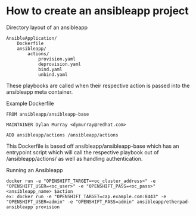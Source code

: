 # How to create an ansibleapp project

Directory layout of an ansibleapp
```
AnsibleApplication/
    Dockerfile
    ansibleapp/
        actions/
            provision.yaml
            deprovision.yaml
            bind.yaml
            unbind.yaml
```

These playbooks are called when their respective action is passed into the ansibleapp meta container.

Example Dockerfile
```
FROM ansibleapp/ansibleapp-base

MAINTAINER Dylan Murray <dymurray@redhat.com>

ADD ansibleapp/actions /ansibleapp/actions
```

This Dockerfile is based off ansibleapp/ansibleapp-base which has an entrypoint script which will call the respective playbook out of /ansibleapp/actions/ as well as handling authentication.

Running an Ansibleapp
```
docker run -e "OPENSHIFT_TARGET=<oc_cluster_address>" -e "OPENSHIFT_USER=<oc_user>" -e "OPENSHIFT_PASS=<oc_pass>" <ansibleapp_name> $action
ex: docker run -e "OPENSHIFT_TARGET=cap.example.com:8443" -e "OPENSHIFT_USER=admin" -e "OPENSHIFT_PASS=admin" ansibleapp/etherpad-ansibleapp provision
```
